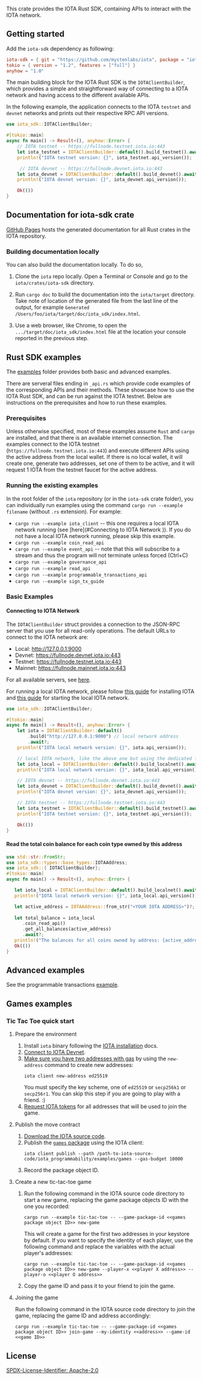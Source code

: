 This crate provides the IOTA Rust SDK, containing APIs to interact with the IOTA network. 

## Getting started

Add the `iota-sdk` dependency as following:

```toml
iota-sdk = { git = "https://github.com/mystenlabs/iota", package = "iota-sdk"}
tokio = { version = "1.2", features = ["full"] }
anyhow = "1.0"
```

The main building block for the IOTA Rust SDK is the `IOTAClientBuilder`, which provides a simple and straightforward way of connecting to a IOTA network and having access to the different available APIs. 

In the following example, the application connects to the IOTA `testnet` and `devnet` networks and prints out their respective RPC API versions.

```rust
use iota_sdk::IOTAClientBuilder;

#[tokio::main]
async fn main() -> Result<(), anyhow::Error> {
    // IOTA testnet -- https://fullnode.testnet.iota.io:443
    let iota_testnet = IOTAClientBuilder::default().build_testnet().await?;
    println!("IOTA testnet version: {}", iota_testnet.api_version());

     // IOTA devnet -- https://fullnode.devnet.iota.io:443
    let iota_devnet = IOTAClientBuilder::default().build_devnet().await?;
    println!("IOTA devnet version: {}", iota_devnet.api_version());

    Ok(())
}

```

## Documentation for iota-sdk crate

[GitHub Pages](https://mystenlabs.github.io/iota/iota_sdk/index.html) hosts the generated documentation for all Rust crates in the IOTA repository.

### Building documentation locally

You can also build the documentation locally. To do so,

1. Clone the `iota` repo locally. Open a Terminal or Console and go to the `iota/crates/iota-sdk` directory.

1. Run `cargo doc` to build the documentation into the `iota/target` directory. Take note of location of the generated file from the last line of the output, for example `Generated /Users/foo/iota/target/doc/iota_sdk/index.html`.

1. Use a web browser, like Chrome, to open the `.../target/doc/iota_sdk/index.html` file at the location your console reported in the previous step.

## Rust SDK examples

The [examples](https://github.com/iotaledger/kinesis/tree/main/crates/iota-sdk/examples) folder provides both basic and advanced examples.

There are serveral files ending in `_api.rs` which provide code examples of the corresponding APIs and their methods. These showcase how to use the IOTA Rust SDK, and can be run against the IOTA testnet. Below are instructions on the prerequisites and how to run these examples.

### Prerequisites

Unless otherwise specified, most of these examples assume `Rust` and `cargo` are installed, and that there is an available internet connection. The examples connect to the IOTA testnet (`https://fullnode.testnet.iota.io:443`) and execute different APIs using the active address from the local wallet. If there is no local wallet, it will create one, generate two addresses, set one of them to be active, and it will request 1 IOTA from the testnet faucet for the active address. 

### Running the existing examples

In the root folder of the `iota` repository (or in the `iota-sdk` crate folder), you can individually run examples using the command  `cargo run --example filename` (without `.rs` extension). For example:
* `cargo run --example iota_client` -- this one requires a local IOTA network running (see [here](#Connecting to IOTA Network
)). If you do not have a local IOTA network running, please skip this example.
* `cargo run --example coin_read_api`
* `cargo run --example event_api` -- note that this will subscribe to a stream and thus the program will not terminate unless forced (Ctrl+C)
* `cargo run --example governance_api`
* `cargo run --example read_api`
* `cargo run --example programmable_transactions_api`
* `cargo run --example sign_tx_guide`

### Basic Examples

#### Connecting to IOTA Network
The `IOTAClientBuilder` struct provides a connection to the JSON-RPC server that you use for all read-only operations. The default URLs to connect to the IOTA network are:

- Local: http://127.0.0.1:9000
- Devnet: https://fullnode.devnet.iota.io:443
- Testnet: https://fullnode.testnet.iota.io:443
- Mainnet: https://fullnode.mainnet.iota.io:443

For all available servers, see [here](https://iota.io/networkinfo). 

For running a local IOTA network, please follow [this guide](https://docs.iota.io/build/iota-local-network) for installing IOTA and [this guide](https://docs.iota.io/build/iota-local-network#start-the-local-network) for starting the local IOTA network. 


```rust
use iota_sdk::IOTAClientBuilder;

#[tokio::main]
async fn main() -> Result<(), anyhow::Error> {
    let iota = IOTAClientBuilder::default()
        .build("http://127.0.0.1:9000") // local network address
        .await?;
    println!("IOTA local network version: {}", iota.api_version());

    // local IOTA network, like the above one but using the dedicated function
    let iota_local = IOTAClientBuilder::default().build_localnet().await?;
    println!("IOTA local network version: {}", iota_local.api_version());

    // IOTA devnet -- https://fullnode.devnet.iota.io:443
    let iota_devnet = IOTAClientBuilder::default().build_devnet().await?;
    println!("IOTA devnet version: {}", iota_devnet.api_version());

    // IOTA testnet -- https://fullnode.testnet.iota.io:443
    let iota_testnet = IOTAClientBuilder::default().build_testnet().await?;
    println!("IOTA testnet version: {}", iota_testnet.api_version());

    Ok(())
}
```

#### Read the total coin balance for each coin type owned by this address
```rust
use std::str::FromStr;
use iota_sdk::types::base_types::IOTAAddress;
use iota_sdk::{ IOTAClientBuilder};
#[tokio::main]
async fn main() -> Result<(), anyhow::Error> {

   let iota_local = IOTAClientBuilder::default().build_localnet().await?;
   println!("IOTA local network version: {}", iota_local.api_version());

   let active_address = IOTAAddress::from_str("<YOUR IOTA ADDRESS>")?; // change to your IOTA address
   
   let total_balance = iota_local
      .coin_read_api()
      .get_all_balances(active_address)
      .await?;
   println!("The balances for all coins owned by address: {active_address} are {}", total_balance);
   Ok(())
}
```

## Advanced examples

See the programmable transactions [example](https://github.com/iotaledger/kinesis/blob/main/crates/iota-sdk/examples/programmable_transactions_api.rs).

## Games examples

### Tic Tac Toe quick start

1. Prepare the environment 
   1. Install `iota` binary following the [IOTA installation](https://github.com/iotaledger/kinesis/blob/main/docs/content/guides/developer/getting-started/iota-install.mdx) docs.
   1. [Connect to IOTA Devnet](https://github.com/iotaledger/kinesis/blob/main/docs/content/guides/developer/getting-started/connect.mdx).
   1. [Make sure you have two addresses with gas](https://github.com/iotaledger/kinesis/blob/main/docs/content/guides/developer/getting-started/get-address.mdx) by using the `new-address` command to create new addresses:
      ```shell
      iota client new-address ed25519
      ```
      You must specify the key scheme, one of `ed25519` or `secp256k1` or `secp256r1`.
      You can skip this step if you are going to play with a friend. :)
   1. [Request IOTA tokens](https://github.com/iotaledger/kinesis/blob/main/docs/content/guides/developer/getting-started/get-coins.mdx) for all addresses that will be used to join the game.

2. Publish the move contract
   1. [Download the IOTA source code](https://github.com/iotaledger/kinesis/blob/main/docs/content/guides/developer/getting-started/iota-install.mdx).
   1. Publish the [`games` package](https://github.com/iotaledger/kinesis/tree/main/iota_programmability/examples/games) 
      using the IOTA client:
      ```shell
      iota client publish --path /path-to-iota-source-code/iota_programmability/examples/games --gas-budget 10000
      ```
   1. Record the package object ID.

3. Create a new tic-tac-toe game
   1. Run the following command in the IOTA source code directory to start a new game, replacing the game package objects ID with the one you recorded:
      ```shell
      cargo run --example tic-tac-toe -- --game-package-id <<games package object ID>> new-game
      ```
      This will create a game for the first two addresses in your keystore by default. If you want to specify the identity of each player,
      use the following command and replace the variables with the actual player's addresses:
      ```shell
      cargo run --example tic-tac-toe -- --game-package-id <<games package object ID>> new-game --player-x <<player X address>> --player-o <<player O address>>
      ```
   1. Copy the game ID and pass it to your friend to join the game.

4. Joining the game

   Run the following command in the IOTA source code directory to join the game, replacing the game ID and address accordingly:
   ```shell
   cargo run --example tic-tac-toe -- --game-package-id <<games package object ID>> join-game --my-identity <<address>> --game-id <<game ID>>
   ```

## License

[SPDX-License-Identifier: Apache-2.0](https://github.com/iotaledger/kinesis/blob/main/LICENSE) 

